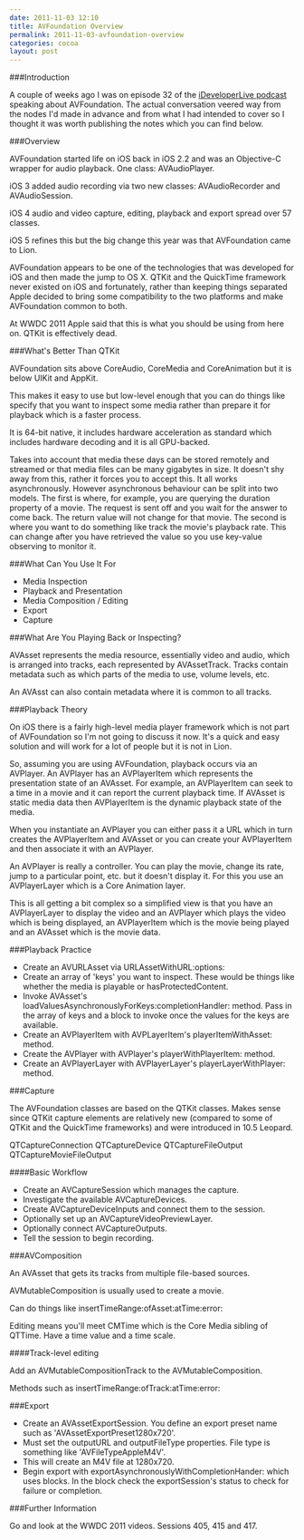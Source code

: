 ```yaml
---
date: 2011-11-03 12:10
title: AVFoundation Overview
permalink: 2011-11-03-avfoundation-overview
categories: cocoa
layout: post
---
```


###Introduction

A couple of weeks ago I was on episode 32 of the <a href="http://www.ideveloper.tv/podcast/ideveloperlive.html">iDeveloperLive podcast</a> speaking about AVFoundation. The actual conversation veered way from the nodes I'd made in advance and from what I had intended to cover so I thought it was worth publishing the notes which you can find below.

###Overview

AVFoundation started life on iOS back in iOS 2.2 and was an Objective-C wrapper for audio playback. One class: AVAudioPlayer.

iOS 3 added audio recording via two new classes: AVAudioRecorder and AVAudioSession.

iOS 4 audio and video capture, editing, playback and export spread over 57 classes.

iOS 5 refines this but the big change this year was that AVFoundation came to Lion.

AVFoundation appears to be one of the technologies that was developed for iOS and then made the jump to OS X. QTKit and the QuickTime framework never existed on iOS and fortunately, rather than keeping things separated Apple decided to bring some compatibility to the two platforms and  make AVFoundation common to both.

At WWDC 2011 Apple said that this is what you should be using from here on. QTKit is effectively dead.

###What's Better Than QTKit

AVFoundation sits above CoreAudio, CoreMedia and CoreAnimation but it is below UIKit and AppKit.

This makes it easy to use but low-level enough that you can do things like specify that you want to inspect some media rather than prepare it for playback which is a faster process.

It is 64-bit native, it includes hardware acceleration as standard which includes hardware decoding and it is all GPU-backed.

Takes into account that media these days can be stored remotely and streamed or that media files can be many gigabytes in size. It doesn't shy away from this, rather it forces you to accept this. It all works asynchronously. However asynchronous behaviour can be split into two models. The first is where, for example, you are querying the duration property of a movie. The request is sent off and you wait for the answer to come back. The return value will not change for that movie. The second is where you want to do something like track the movie's playback rate. This can change after you have retrieved the value so you use key-value observing to monitor it.

###What Can You Use It For

* Media Inspection
* Playback and Presentation
* Media Composition / Editing
* Export
* Capture

###What Are You Playing Back or Inspecting?

AVAsset represents the media resource, essentially video and audio, which is arranged into tracks, each represented by AVAssetTrack. Tracks contain metadata such as which parts of the media to use, volume levels, etc.

An AVAsst can also contain metadata where it is common to all tracks.

###Playback Theory

On iOS there is a fairly high-level media player framework which is not part of AVFoundation so I'm not going to discuss it now. It's a quick and easy solution and will work for a lot of people but it is not in Lion.

So, assuming you are using AVFoundation, playback occurs via an AVPlayer. An AVPlayer has an AVPlayerItem which represents the presentation state of an AVAsset. For example, an AVPlayerItem can seek to a time in a movie and it can report the current playback time. If AVAsset is static media data then AVPlayerItem is the dynamic playback state of the media.

When you instantiate an AVPlayer you can either pass it a URL which in turn creates the AVPlayerItem and AVAsset or you can create your AVPlayerItem and then associate it with an AVPlayer.

An AVPlayer is really a controller. You can play the movie, change its rate, jump to a particular point, etc. but it doesn't display it. For this you use an AVPlayerLayer which is a Core Animation layer.

This is all getting a bit complex so a simplified view is that you have an AVPlayerLayer to display the video and an AVPlayer which plays the video which is being displayed, an AVPlayerItem which is the movie being played and an AVAsset which is the movie data. 

###Playback Practice

* Create an AVURLAsset via URLAssetWithURL:options:
* Create an array of 'keys' you want to inspect. These would be things like whether the media is playable or hasProtectedContent.
* Invoke AVAsset's loadValuesAsynchronouslyForKeys:completionHandler: method. Pass in the array of keys and a block to invoke once the values for the keys are available.
* Create an AVPlayerItem with AVPLayerItem's playerItemWithAsset: method.
* Create the AVPlayer with AVPlayer's playerWithPlayerItem: method.
* Create an AVPlayerLayer with AVPlayerLayer's playerLayerWithPlayer: method.


###Capture

The AVFoundation classes are based on the QTKit classes. Makes sense since QTKit capture elements are relatively new (compared to some of QTKit and the QuickTime frameworks) and were introduced in 10.5 Leopard.

QTCaptureConnection
QTCaptureDevice
QTCaptureFileOutput
QTCaptureMovieFileOutput

####Basic Workflow

* Create an AVCaptureSession which manages the capture.
* Investigate the available AVCaptureDevices.
* Create AVCaptureDeviceInputs and connect them to the session.
* Optionally set up an AVCaptureVideoPreviewLayer.
* Optionally connect AVCaptureOutputs.
* Tell the session to begin recording.

###AVComposition

An AVAsset that gets its tracks from multiple file-based sources.

AVMutableComposition is usually used to create a movie.

Can do things like insertTimeRange:ofAsset:atTime:error:

Editing means you'll meet CMTime which is the Core Media sibling of QTTime. Have a time value and a time scale.

####Track-level editing

Add an AVMutableCompositionTrack to the AVMutableComposition.

Methods such as insertTimeRange:ofTrack:atTime:error:

###Export

* Create an AVAssetExportSession. You define an export preset name such as 'AVAssetExportPreset1280x720'.
* Must set the outputURL and outputFileType properties. File type is something like 'AVFileTypeAppleM4V'.
* This will create an M4V file at 1280x720.
* Begin export with exportAsynchronouslyWithCompletionHander: which uses blocks. In the block check the exportSession's status to check for failure or completion.

###Further Information

Go and look at the WWDC 2011 videos. Sessions 405, 415 and 417.
